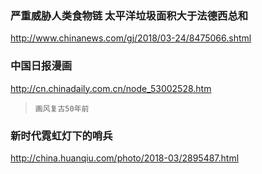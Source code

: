 ### 严重威胁人类食物链 太平洋垃圾面积大于法德西总和
http://www.chinanews.com/gj/2018/03-24/8475066.shtml
### 中国日报漫画
http://cn.chinadaily.com.cn/node_53002528.htm
>`画风复古50年前`
### 新时代霓虹灯下的哨兵
http://china.huanqiu.com/photo/2018-03/2895487.html